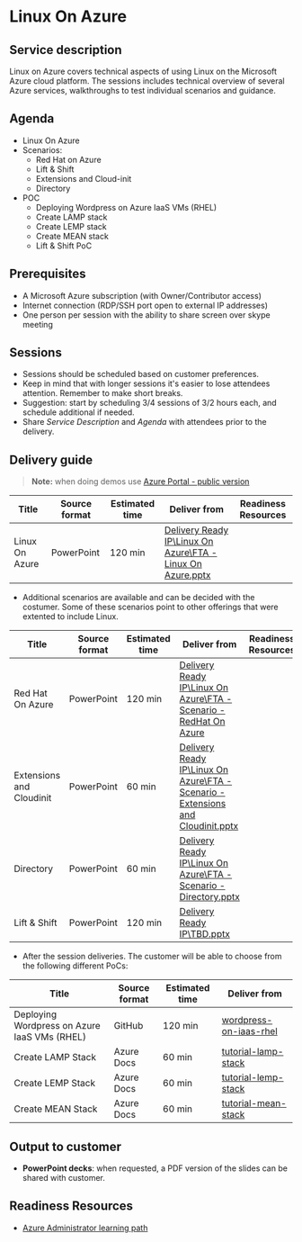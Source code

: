# Linux On Azure

## Service description

Linux on Azure covers technical aspects of using Linux on the Microsoft Azure cloud platform. The sessions includes technical overview of several Azure services, walkthroughs to test individual scenarios and guidance. 


## Agenda

* Linux On Azure
* Scenarios:
    * Red Hat on Azure
    * Lift & Shift
    * Extensions and Cloud-init
    * Directory
* POC
    * Deploying Wordpress on Azure IaaS VMs (RHEL)
    * Create LAMP stack
    * Create LEMP stack
    * Create MEAN stack
    * Lift & Shift PoC


## Prerequisites

* A Microsoft Azure subscription (with Owner/Contributor access)
* Internet connection (RDP/SSH port open to external IP addresses)
* One person per session with the ability to share screen over skype meeting


## Sessions

* Sessions should be scheduled based on customer preferences.
* Keep in mind that with longer sessions it's easier to lose attendees attention. Remember to make short breaks.
* Suggestion: start by scheduling 3/4 sessions of 3/2 hours each, and schedule additional if needed.
* Share *Service Description* and *Agenda* with attendees prior to the delivery.


## Delivery guide

> **Note:** when doing demos use [Azure Portal - public version](http://aka.ms/azureportalprod)

| Title         | Source format | Estimated time | Deliver from | Readiness Resources |
| ------------- | ------------- | ------------- | ------------- | ------------- |
| Linux On Azure | PowerPoint | 120 min | [Delivery Ready IP\\Linux On Azure\FTA - Linux On Azure.pptx](https://nowhere) | | 


* Additional scenarios are available and can be decided with the costumer. Some of these scenarios point to other offerings that were extented to include Linux.

| Title         | Source format | Estimated time | Deliver from | Readiness Resources |
| ------------- | ------------- | ------------- | ------------- | ------------- |
| Red Hat On Azure | PowerPoint | 120 min | [Delivery Ready IP\\Linux On Azure\FTA - Scenario - RedHat On Azure](https://nowhere) || 
| Extensions and Cloudinit | PowerPoint | 60 min | [Delivery Ready IP\\Linux On Azure\FTA - Scenario - Extensions and Cloudinit.pptx](https://nowhere) | | 
| Directory| PowerPoint | 60 min | [Delivery Ready IP\\Linux On Azure\FTA - Scenario - Directory.pptx](https://nowhere) ||
| Lift & Shift| PowerPoint | 120 min | [Delivery Ready IP\\TBD.pptx](https://tbd) ||

* After the session deliveries. The customer will be able to choose from the following different PoCs:

| Title         | Source format | Estimated time | Deliver from | 
| ------------- | ------------- | ------------- | ------------- | 
| Deploying Wordpress on Azure IaaS VMs (RHEL) | GitHub | 120 min | [wordpress-on-iaas-rhel](https://https://github.com/miguelangelopereira/my/blob/master/wordpress-on-iaas-rhel.md) |
| Create LAMP Stack | Azure Docs | 60 min | [tutorial-lamp-stack](https://docs.microsoft.com/en-us/azure/virtual-machines/linux/tutorial-lamp-stack) |
| Create LEMP Stack| Azure Docs | 60 min | [tutorial-lemp-stack](https://docs.microsoft.com/en-us/azure/virtual-machines/linux/tutorial-lemp-stack) |
| Create MEAN Stack | Azure Docs | 60 min | [tutorial-mean-stack](https://docs.microsoft.com/en-us/azure/virtual-machines/linux/tutorial-mean-stack) |



## Output to customer

* **PowerPoint decks**: when requested, a PDF version of the slides can be shared with customer. 


## Readiness Resources

* [Azure Administrator learning path](https://azure.microsoft.com/en-us/training/learning-paths/azure-administrator/)


